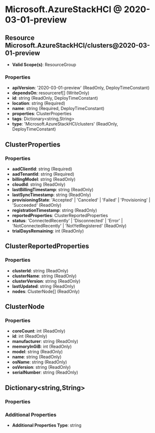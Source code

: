 # Microsoft.AzureStackHCI @ 2020-03-01-preview

## Resource Microsoft.AzureStackHCI/clusters@2020-03-01-preview
* **Valid Scope(s)**: ResourceGroup
### Properties
* **apiVersion**: '2020-03-01-preview' (ReadOnly, DeployTimeConstant)
* **dependsOn**: resourceref[] (WriteOnly)
* **id**: string (ReadOnly, DeployTimeConstant)
* **location**: string (Required)
* **name**: string (Required, DeployTimeConstant)
* **properties**: ClusterProperties
* **tags**: Dictionary<string,String>
* **type**: 'Microsoft.AzureStackHCI/clusters' (ReadOnly, DeployTimeConstant)

## ClusterProperties
### Properties
* **aadClientId**: string (Required)
* **aadTenantId**: string (Required)
* **billingModel**: string (ReadOnly)
* **cloudId**: string (ReadOnly)
* **lastBillingTimestamp**: string (ReadOnly)
* **lastSyncTimestamp**: string (ReadOnly)
* **provisioningState**: 'Accepted' | 'Canceled' | 'Failed' | 'Provisioning' | 'Succeeded' (ReadOnly)
* **registrationTimestamp**: string (ReadOnly)
* **reportedProperties**: ClusterReportedProperties
* **status**: 'ConnectedRecently' | 'Disconnected' | 'Error' | 'NotConnectedRecently' | 'NotYetRegistered' (ReadOnly)
* **trialDaysRemaining**: int (ReadOnly)

## ClusterReportedProperties
### Properties
* **clusterId**: string (ReadOnly)
* **clusterName**: string (ReadOnly)
* **clusterVersion**: string (ReadOnly)
* **lastUpdated**: string (ReadOnly)
* **nodes**: ClusterNode[] (ReadOnly)

## ClusterNode
### Properties
* **coreCount**: int (ReadOnly)
* **id**: int (ReadOnly)
* **manufacturer**: string (ReadOnly)
* **memoryInGiB**: int (ReadOnly)
* **model**: string (ReadOnly)
* **name**: string (ReadOnly)
* **osName**: string (ReadOnly)
* **osVersion**: string (ReadOnly)
* **serialNumber**: string (ReadOnly)

## Dictionary<string,String>
### Properties
### Additional Properties
* **Additional Properties Type**: string

